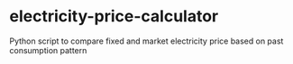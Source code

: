 # electricity-price-calculator
Python script to compare fixed and market electricity price based on past consumption pattern
